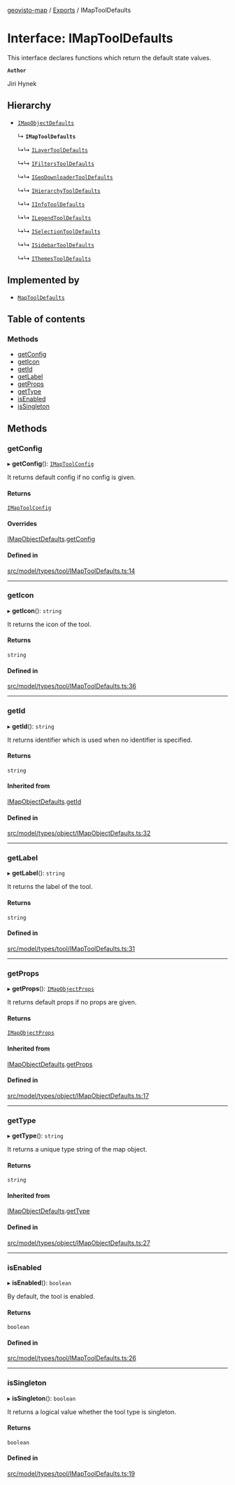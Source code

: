 [geovisto-map](../README.md) / [Exports](../modules.md) / IMapToolDefaults

# Interface: IMapToolDefaults

This interface declares functions which return the default state values.

**`Author`**

Jiri Hynek

## Hierarchy

- [`IMapObjectDefaults`](IMapObjectDefaults.md)

  ↳ **`IMapToolDefaults`**

  ↳↳ [`ILayerToolDefaults`](ILayerToolDefaults.md)

  ↳↳ [`IFiltersToolDefaults`](IFiltersToolDefaults.md)

  ↳↳ [`IGeoDownloaderToolDefaults`](IGeoDownloaderToolDefaults.md)

  ↳↳ [`IHierarchyToolDefaults`](IHierarchyToolDefaults.md)

  ↳↳ [`IInfoToolDefaults`](IInfoToolDefaults.md)

  ↳↳ [`ILegendToolDefaults`](ILegendToolDefaults.md)

  ↳↳ [`ISelectionToolDefaults`](ISelectionToolDefaults.md)

  ↳↳ [`ISidebarToolDefaults`](ISidebarToolDefaults.md)

  ↳↳ [`IThemesToolDefaults`](IThemesToolDefaults.md)

## Implemented by

- [`MapToolDefaults`](../classes/MapToolDefaults.md)

## Table of contents

### Methods

- [getConfig](IMapToolDefaults.md#getconfig)
- [getIcon](IMapToolDefaults.md#geticon)
- [getId](IMapToolDefaults.md#getid)
- [getLabel](IMapToolDefaults.md#getlabel)
- [getProps](IMapToolDefaults.md#getprops)
- [getType](IMapToolDefaults.md#gettype)
- [isEnabled](IMapToolDefaults.md#isenabled)
- [isSingleton](IMapToolDefaults.md#issingleton)

## Methods

### getConfig

▸ **getConfig**(): [`IMapToolConfig`](../modules.md#imaptoolconfig)

It returns default config if no config is given.

#### Returns

[`IMapToolConfig`](../modules.md#imaptoolconfig)

#### Overrides

[IMapObjectDefaults](IMapObjectDefaults.md).[getConfig](IMapObjectDefaults.md#getconfig)

#### Defined in

[src/model/types/tool/IMapToolDefaults.ts:14](https://github.com/geovisto/geovisto-map/blob/e22d774889dbc28cc1ec62933ecf6bab6690f172/src/model/types/tool/IMapToolDefaults.ts#L14)

___

### getIcon

▸ **getIcon**(): `string`

It returns the icon of the tool.

#### Returns

`string`

#### Defined in

[src/model/types/tool/IMapToolDefaults.ts:36](https://github.com/geovisto/geovisto-map/blob/e22d774889dbc28cc1ec62933ecf6bab6690f172/src/model/types/tool/IMapToolDefaults.ts#L36)

___

### getId

▸ **getId**(): `string`

It returns identifier which is used when no identifier is specified.

#### Returns

`string`

#### Inherited from

[IMapObjectDefaults](IMapObjectDefaults.md).[getId](IMapObjectDefaults.md#getid)

#### Defined in

[src/model/types/object/IMapObjectDefaults.ts:32](https://github.com/geovisto/geovisto-map/blob/e22d774889dbc28cc1ec62933ecf6bab6690f172/src/model/types/object/IMapObjectDefaults.ts#L32)

___

### getLabel

▸ **getLabel**(): `string`

It returns the label of the tool.

#### Returns

`string`

#### Defined in

[src/model/types/tool/IMapToolDefaults.ts:31](https://github.com/geovisto/geovisto-map/blob/e22d774889dbc28cc1ec62933ecf6bab6690f172/src/model/types/tool/IMapToolDefaults.ts#L31)

___

### getProps

▸ **getProps**(): [`IMapObjectProps`](../modules.md#imapobjectprops)

It returns default props if no props are given.

#### Returns

[`IMapObjectProps`](../modules.md#imapobjectprops)

#### Inherited from

[IMapObjectDefaults](IMapObjectDefaults.md).[getProps](IMapObjectDefaults.md#getprops)

#### Defined in

[src/model/types/object/IMapObjectDefaults.ts:17](https://github.com/geovisto/geovisto-map/blob/e22d774889dbc28cc1ec62933ecf6bab6690f172/src/model/types/object/IMapObjectDefaults.ts#L17)

___

### getType

▸ **getType**(): `string`

It returns a unique type string of the map object.

#### Returns

`string`

#### Inherited from

[IMapObjectDefaults](IMapObjectDefaults.md).[getType](IMapObjectDefaults.md#gettype)

#### Defined in

[src/model/types/object/IMapObjectDefaults.ts:27](https://github.com/geovisto/geovisto-map/blob/e22d774889dbc28cc1ec62933ecf6bab6690f172/src/model/types/object/IMapObjectDefaults.ts#L27)

___

### isEnabled

▸ **isEnabled**(): `boolean`

By default, the tool is enabled.

#### Returns

`boolean`

#### Defined in

[src/model/types/tool/IMapToolDefaults.ts:26](https://github.com/geovisto/geovisto-map/blob/e22d774889dbc28cc1ec62933ecf6bab6690f172/src/model/types/tool/IMapToolDefaults.ts#L26)

___

### isSingleton

▸ **isSingleton**(): `boolean`

It returns a logical value whether the tool type is singleton.

#### Returns

`boolean`

#### Defined in

[src/model/types/tool/IMapToolDefaults.ts:19](https://github.com/geovisto/geovisto-map/blob/e22d774889dbc28cc1ec62933ecf6bab6690f172/src/model/types/tool/IMapToolDefaults.ts#L19)
